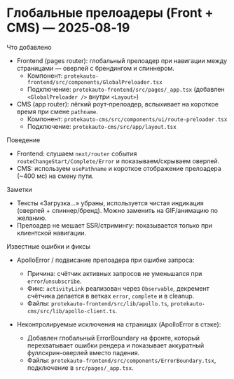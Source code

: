 # Глобальные прелоадеры (Front + CMS) — 2025‑08‑19

Что добавлено
- Frontend (pages router): глобальный прелоадер при навигации между страницами — оверлей с брендингом и спиннером.
  - Компонент: `protekauto-frontend/src/components/GlobalPreloader.tsx`
  - Подключение: `protekauto-frontend/src/pages/_app.tsx` (добавлен `<GlobalPreloader />` внутри `<Layout>`)
- CMS (app router): лёгкий роут‑прелоадер, вспыхивает на короткое время при смене `pathname`.
  - Компонент: `protekauto-cms/src/components/ui/route-preloader.tsx`
  - Подключение: `protekauto-cms/src/app/layout.tsx`

Поведение
- Frontend: слушаем `next/router` события `routeChangeStart/Complete/Error` и показываем/скрываем оверлей.
- CMS: используем `usePathname` и короткое отображение прелоадера (~400 мс) на смену пути.

Заметки
- Тексты «Загрузка…» убраны, используется чистая индикация (оверлей + спиннер/бренд). Можно заменить на GIF/анимацию по желанию.
- Прелоадер не мешает SSR/стримингу: показывается только при клиентской навигации.


Известные ошибки и фиксы
- ApolloError / подвисание прелоадера при ошибке запроса:
  - Причина: счётчик активных запросов не уменьшался при `error`/`unsubscribe`.
  - Фикс: `activityLink` реализован через `Observable`, декремент счётчика делается в ветках `error`, `complete` и в cleanup.
  - Файлы: `protekauto-frontend/src/lib/apollo.ts`, `protekauto-cms/src/lib/apollo-client.ts`.

- Неконтролируемые исключения на страницах (ApolloError в стэке):
  - Добавлен глобальный ErrorBoundary на фронте, который перехватывает ошибки рендера и показывает аккуратный фуллскрин-оверлей вместо падения.
  - Файлы: `protekauto-frontend/src/components/ErrorBoundary.tsx`, подключение в `src/pages/_app.tsx`.
